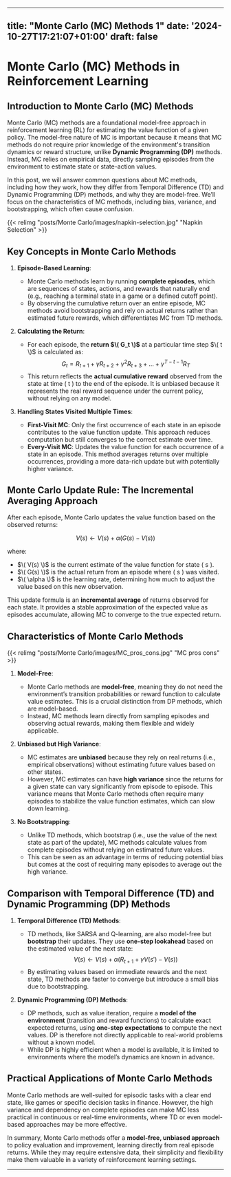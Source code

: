 
---
title: "Monte Carlo (MC) Methods 1"
date: '2024-10-27T17:21:07+01:00'
draft: false
---

# Monte Carlo (MC) Methods in Reinforcement Learning

## Introduction to Monte Carlo (MC) Methods
Monte Carlo (MC) methods are a foundational model-free approach in reinforcement learning (RL) for estimating the value function of a given policy. The model-free nature of MC is important because it means that MC methods do not require prior knowledge of the environment's transition dynamics or reward structure, unlike **Dynamic Programming (DP)** methods. Instead, MC relies on empirical data, directly sampling episodes from the environment to estimate state or state-action values.

In this post, we will answer common questions about MC methods, including how they work, how they differ from Temporal Difference (TD) and Dynamic Programming (DP) methods, and why they are model-free. We’ll focus on the characteristics of MC methods, including bias, variance, and bootstrapping, which often cause confusion.


[//]: # (![Description of the image]&#40;/my-fucking-phd-journey/posts/Monte%20Carlo/images/napkin-selection.jpg&#41;)

{{< relimg "posts/Monte Carlo/images/napkin-selection.jpg" "Napkin Selection" >}}






## Key Concepts in Monte Carlo Methods

1. **Episode-Based Learning**:
   - Monte Carlo methods learn by running **complete episodes**, which are sequences of states, actions, and rewards that naturally end (e.g., reaching a terminal state in a game or a defined cutoff point).
   - By observing the cumulative return over an entire episode, MC methods avoid bootstrapping and rely on actual returns rather than estimated future rewards, which differentiates MC from TD methods.

2. **Calculating the Return**:
   - For each episode, the **return $\( G_t \)$** at a particular time step $\( t \)$ is calculated as:
     $$
     G_t = R_{t+1} + \gamma R_{t+2} + \gamma^2 R_{t+3} + \dots + \gamma^{T-t-1} R_T
     $$
   - This return reflects the **actual cumulative reward** observed from the state at time \( t \) to the end of the episode. It is unbiased because it represents the real reward sequence under the current policy, without relying on any model.

3. **Handling States Visited Multiple Times**:
   - **First-Visit MC**: Only the first occurrence of each state in an episode contributes to the value function update. This approach reduces computation but still converges to the correct estimate over time.
   - **Every-Visit MC**: Updates the value function for each occurrence of a state in an episode. This method averages returns over multiple occurrences, providing a more data-rich update but with potentially higher variance.

## Monte Carlo Update Rule: The Incremental Averaging Approach

After each episode, Monte Carlo updates the value function based on the observed returns:

$$
V(s) \leftarrow V(s) + \alpha (G(s) - V(s))
$$

where:
- $\( V(s) \)$ is the current estimate of the value function for state \( s \).
- $\( G(s) \)$ is the actual return from an episode where \( s \) was visited.
- $\( \alpha \)$ is the learning rate, determining how much to adjust the value based on this new observation.

This update formula is an **incremental average** of returns observed for each state. It provides a stable approximation of the expected value as episodes accumulate, allowing MC to converge to the true expected return.

## Characteristics of Monte Carlo Methods
{{< relimg "posts/Monte Carlo/images/MC_pros_cons.jpg" "MC pros cons" >}}

1. **Model-Free**:
   - Monte Carlo methods are **model-free**, meaning they do not need the environment’s transition probabilities or reward function to calculate value estimates. This is a crucial distinction from DP methods, which are model-based.
   - Instead, MC methods learn directly from sampling episodes and observing actual rewards, making them flexible and widely applicable.

2. **Unbiased but High Variance**:
   - MC estimates are **unbiased** because they rely on real returns (i.e., empirical observations) without estimating future values based on other states.
   - However, MC estimates can have **high variance** since the returns for a given state can vary significantly from episode to episode. This variance means that Monte Carlo methods often require many episodes to stabilize the value function estimates, which can slow down learning.

3. **No Bootstrapping**:
   - Unlike TD methods, which bootstrap (i.e., use the value of the next state as part of the update), MC methods calculate values from complete episodes without relying on estimated future values.
   - This can be seen as an advantage in terms of reducing potential bias but comes at the cost of requiring many episodes to average out the high variance.

## Comparison with Temporal Difference (TD) and Dynamic Programming (DP) Methods

1. **Temporal Difference (TD) Methods**:
   - TD methods, like SARSA and Q-learning, are also model-free but **bootstrap** their updates. They use **one-step lookahead** based on the estimated value of the next state:
     $$
     V(s) \leftarrow V(s) + \alpha \left( R_{t+1} + \gamma V(s') - V(s) \right)
     $$
   - By estimating values based on immediate rewards and the next state, TD methods are faster to converge but introduce a small bias due to bootstrapping.

2. **Dynamic Programming (DP) Methods**:
   - DP methods, such as value iteration, require a **model of the environment** (transition and reward functions) to calculate exact expected returns, using **one-step expectations** to compute the next values. DP is therefore not directly applicable to real-world problems without a known model.
   - While DP is highly efficient when a model is available, it is limited to environments where the model’s dynamics are known in advance.

## Practical Applications of Monte Carlo Methods
Monte Carlo methods are well-suited for episodic tasks with a clear end state, like games or specific decision tasks in finance. However, the high variance and dependency on complete episodes can make MC less practical in continuous or real-time environments, where TD or even model-based approaches may be more effective.

In summary, Monte Carlo methods offer a **model-free, unbiased approach** to policy evaluation and improvement, learning directly from real episode returns. While they may require extensive data, their simplicity and flexibility make them valuable in a variety of reinforcement learning settings.

---
